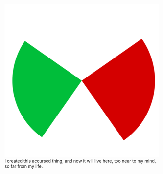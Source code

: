 ![Duke logo](/test28i.png)
I created this accursed thing, and now it will live here, too near to my mind, so far from my life.
